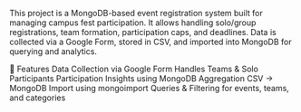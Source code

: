 This project is a MongoDB-based event registration system built for managing campus fest participation.
It allows handling solo/group registrations, team formation, participation caps, and deadlines.
Data is collected via a Google Form, stored in CSV, and imported into MongoDB for querying and analytics.

📌 Features
Data Collection via Google Form
Handles Teams & Solo Participants
Participation Insights using MongoDB Aggregation
CSV → MongoDB Import using mongoimport
Queries & Filtering for events, teams, and categories
